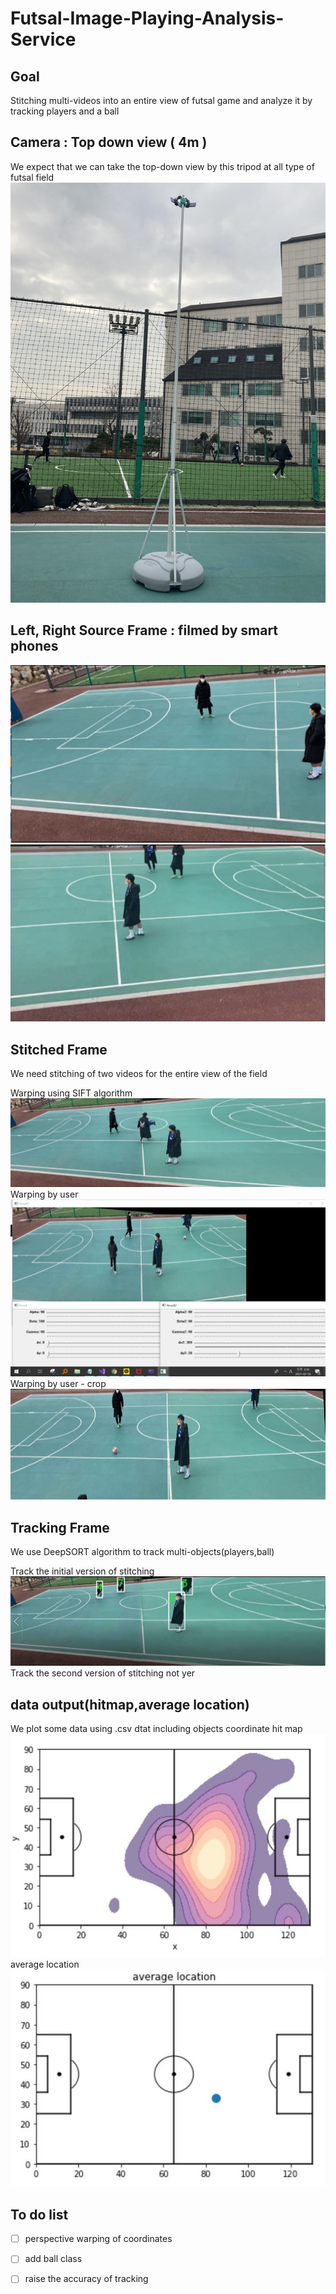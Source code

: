 # Futsal-Image-Playing-Analysis-Service
## Goal 
Stitching multi-videos into an entire view of futsal game and analyze it by tracking players and a ball

## Camera : Top down view ( 4m ) 
We expect that we can take the top-down view by this tripod at all type of futsal field   
![img](./img/camera.jpg)

## Left, Right Source Frame : filmed by smart phones 
![img](./img/left.JPG)
![img](./img/right.JPG) 

## Stitched Frame 
We need stitching of two videos for the entire view of the field

Warping using SIFT algorithm
![img](./img/frame.png)
Warping by user
![img](./img/HomographyControl.png)
Warping by user - crop 
![img](./img/frame00357.jpg)

## Tracking Frame 
We use DeepSORT algorithm to track multi-objects(players,ball)

Track the initial version of stitching
![img](./img/tracking.JPG)
Track the second version of stitching
  not yer

## data output(hitmap,average location)

We plot some data using .csv dtat including objects coordinate
hit map
![img](./img/hitmap.JPG)
average location
![img](./img/average_location.JPG)

## To do list  
- [ ] perspective warping of coordinates
- [ ] add ball class
- [ ] raise the accuracy of tracking


